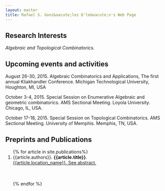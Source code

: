 ```yaml
---
layout: master
title: Rafael S. Gonz&aacute;lez D'le&oacute;n's Web Page
---
```


<h2>Research Interests</h2>

<em>Algebraic and Topological Combinatorics.</em>

<h2>Upcoming events and activities</h2>

<p>August 26-30, 2015. Algebraic Combinatorics and Applications, The first annual Kliakhandler Conference.
Michigan Technological University, Houghton, MI, USA</p>

<p>October 3-4, 2015. Special Session on Enumerative Algebraic and
geometric combinatorics. AMS Sectional Meeting. Loyola University. Chicago, IL, USA.</p>

<p>October 17-18, 2015. Special Session on Topological Combinatorics. AMS Sectional Meeting. University of Memphis. Memphis, TN, USA.</p>

<h2>Preprints and Publications</h2>

<ol>
{% for article in site.publications%}
<li><table width="95%"><tr> {{article.authors}}. <strong>{{article.title}}</strong>.<br/>
<a href="{{article.location_url}}">{{article.location_name}}.</a> 
<a name="{{article.title}}" href="{{ root_url }}{{ article.url }}" class="showinfo"> See abstract.</a><br/>
</tr></table></li><br/>
{% endfor %}
</ol>